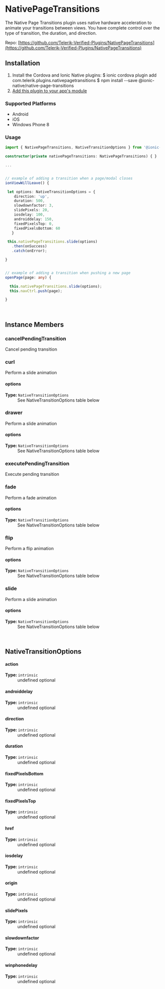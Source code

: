 # NativePageTransitions 


The Native Page Transitions plugin uses native hardware acceleration to animate your transitions between views. You have complete control over the type of transition, the duration, and direction.


Repo: [https://github.com/Telerik-Verified-Plugins/NativePageTransitions](https://github.com/Telerik-Verified-Plugins/NativePageTransitions)



## Installation 

<ol>
<li>Install the Cordova and Ionic Native plugins:
<code-block language="shell">$ ionic cordova plugin add com.telerik.plugins.nativepagetransitions
$ npm install --save @ionic-native/native-page-transitions
</code-block>
</li>
<li><a href="/docs/native/#Add_Plugins_to_Your_App_Module">Add this plugin to your app's module</a></li>
</ol>



### Supported Platforms

* Android
* iOS
* Windows Phone 8




### Usage


```typescript
import { NativePageTransitions, NativeTransitionOptions } from '@ionic-native/native-page-transitions';

constructor(private nativePageTransitions: NativePageTransitions) { }

...


// example of adding a transition when a page/modal closes
ionViewWillLeave() {

 let options: NativeTransitionOptions = {
    direction: 'up',
    duration: 500,
    slowdownfactor: 3,
    slidePixels: 20,
    iosdelay: 100,
    androiddelay: 150,
    fixedPixelsTop: 0,
    fixedPixelsBottom: 60
   }

 this.nativePageTransitions.slide(options)
   .then(onSuccess)
   .catch(onError);

}


// example of adding a transition when pushing a new page
openPage(page: any) {

  this.nativePageTransitions.slide(options);
  this.navCtrl.push(page);

}

```




<p><br></p>

## Instance Members

### cancelPendingTransition

Cancel pending transition

### curl

Perform a slide animation

<dl>
<dt><h4>options</h4><strong>Type: </strong><code>NativeTransitionOptions</code></dt>
<dd>See NativeTransitionOptions table below</dd>
</dl>

### drawer

Perform a slide animation

<dl>
<dt><h4>options</h4><strong>Type: </strong><code>NativeTransitionOptions</code></dt>
<dd>See NativeTransitionOptions table below</dd>
</dl>

### executePendingTransition

Execute pending transition

### fade

Perform a fade animation

<dl>
<dt><h4>options</h4><strong>Type: </strong><code>NativeTransitionOptions</code></dt>
<dd>See NativeTransitionOptions table below</dd>
</dl>

### flip

Perform a flip animation

<dl>
<dt><h4>options</h4><strong>Type: </strong><code>NativeTransitionOptions</code></dt>
<dd>See NativeTransitionOptions table below</dd>
</dl>

### slide

Perform a slide animation

<dl>
<dt><h4>options</h4><strong>Type: </strong><code>NativeTransitionOptions</code></dt>
<dd>See NativeTransitionOptions table below</dd>
</dl>

<p><br></p>

## NativeTransitionOptions

<dl>
<dt><h4>action</h4><strong>Type: </strong><code>intrinsic</code></dt>
<dd>undefined <span class="tag">optional</span></dd><dt><h4>androiddelay</h4><strong>Type: </strong><code>intrinsic</code></dt>
<dd>undefined <span class="tag">optional</span></dd><dt><h4>direction</h4><strong>Type: </strong><code>intrinsic</code></dt>
<dd>undefined <span class="tag">optional</span></dd><dt><h4>duration</h4><strong>Type: </strong><code>intrinsic</code></dt>
<dd>undefined <span class="tag">optional</span></dd><dt><h4>fixedPixelsBottom</h4><strong>Type: </strong><code>intrinsic</code></dt>
<dd>undefined <span class="tag">optional</span></dd><dt><h4>fixedPixelsTop</h4><strong>Type: </strong><code>intrinsic</code></dt>
<dd>undefined <span class="tag">optional</span></dd><dt><h4>href</h4><strong>Type: </strong><code>intrinsic</code></dt>
<dd>undefined <span class="tag">optional</span></dd><dt><h4>iosdelay</h4><strong>Type: </strong><code>intrinsic</code></dt>
<dd>undefined <span class="tag">optional</span></dd><dt><h4>origin</h4><strong>Type: </strong><code>intrinsic</code></dt>
<dd>undefined <span class="tag">optional</span></dd><dt><h4>slidePixels</h4><strong>Type: </strong><code>intrinsic</code></dt>
<dd>undefined <span class="tag">optional</span></dd><dt><h4>slowdownfactor</h4><strong>Type: </strong><code>intrinsic</code></dt>
<dd>undefined <span class="tag">optional</span></dd><dt><h4>winphonedelay</h4><strong>Type: </strong><code>intrinsic</code></dt>
<dd>undefined <span class="tag">optional</span></dd>
</dl>

